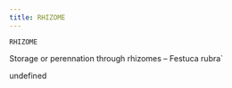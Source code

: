 ```yaml
---
title: RHIZOME
---
```

`RHIZOME`

Storage or perennation through  rhizomes – Festuca rubra`

undefined